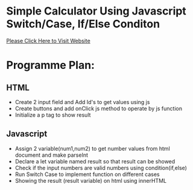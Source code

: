 # Simple Calculator Using Javascript Switch/Case, If/Else Conditon

[Please Click Here to Visit Website](https://ahmed-calculator-2024.netlify.app)

# Programme Plan: 

## HTML
* Create 2 input field and Add Id's to get values using js
* Create buttons and add onClick js method to operate by js function
* Initialize a p tag to show result

## Javascript
* Assign 2 variable(num1,num2) to get number values from html document and make parseInt
* Declare a let variable named result so that result can be showed
* Check if the input numbers are valid numbers using condition(if,else)
* Run Switch Case to implement function on different cases 
* Showing the result (result variable) on html using innerHTML


